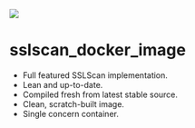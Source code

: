 ![](https://github.com/blair-swyftx/sslscan-ci/actions/workflows/build-image-push-to-ghcr.yml/badge.svg)

# sslscan_docker_image
- Full featured SSLScan implementation. 
- Lean and up-to-date.
- Compiled fresh from latest stable source.
- Clean, scratch-built image.
- Single concern container.
